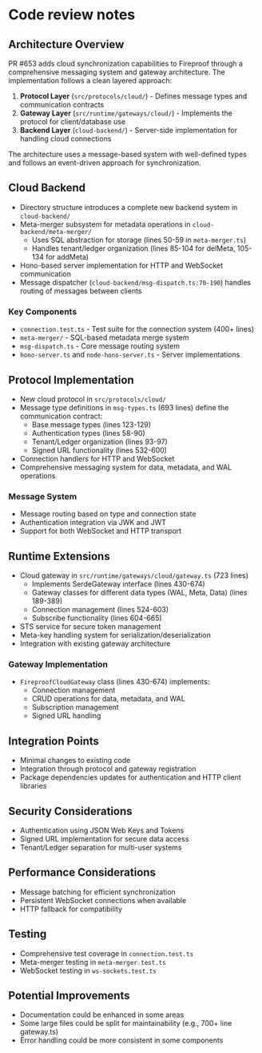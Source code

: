 # Code review notes

## Architecture Overview
PR #653 adds cloud synchronization capabilities to Fireproof through a comprehensive messaging system and gateway architecture. The implementation follows a clean layered approach:

1. **Protocol Layer** (`src/protocols/cloud/`) - Defines message types and communication contracts
2. **Gateway Layer** (`src/runtime/gateways/cloud/`) - Implements the protocol for client/database use
3. **Backend Layer** (`cloud-backend/`) - Server-side implementation for handling cloud connections

The architecture uses a message-based system with well-defined types and follows an event-driven approach for synchronization.

## Cloud Backend
- Directory structure introduces a complete new backend system in `cloud-backend/`
- Meta-merger subsystem for metadata operations in `cloud-backend/meta-merger/`
  - Uses SQL abstraction for storage (lines 50-59 in `meta-merger.ts`)
  - Handles tenant/ledger organization (lines 85-104 for delMeta, 105-134 for addMeta)
- Hono-based server implementation for HTTP and WebSocket communication
- Message dispatcher (`cloud-backend/msg-dispatch.ts:70-190`) handles routing of messages between clients

### Key Components
- `connection.test.ts` - Test suite for the connection system (400+ lines)
- `meta-merger/` - SQL-based metadata merge system
- `msg-dispatch.ts` - Core message routing system
- `hono-server.ts` and `node-hono-server.ts` - Server implementations

## Protocol Implementation
- New cloud protocol in `src/protocols/cloud/`
- Message type definitions in `msg-types.ts` (693 lines) define the communication contract:
  - Base message types (lines 123-129)
  - Authentication types (lines 58-90)
  - Tenant/Ledger organization (lines 93-97)
  - Signed URL functionality (lines 532-600)
- Connection handlers for HTTP and WebSocket
- Comprehensive messaging system for data, metadata, and WAL operations

### Message System
- Message routing based on type and connection state
- Authentication integration via JWK and JWT
- Support for both WebSocket and HTTP transport

## Runtime Extensions
- Cloud gateway in `src/runtime/gateways/cloud/gateway.ts` (723 lines)
  - Implements SerdeGateway interface (lines 430-674)
  - Gateway classes for different data types (WAL, Meta, Data) (lines 189-389)
  - Connection management (lines 524-603)
  - Subscribe functionality (lines 604-665)
- STS service for secure token management
- Meta-key handling system for serialization/deserialization
- Integration with existing gateway architecture

### Gateway Implementation
- `FireproofCloudGateway` class (lines 430-674) implements:
  - Connection management
  - CRUD operations for data, metadata, and WAL
  - Subscription management
  - Signed URL handling

## Integration Points
- Minimal changes to existing code
- Integration through protocol and gateway registration
- Package dependencies updates for authentication and HTTP client libraries

## Security Considerations
- Authentication using JSON Web Keys and Tokens 
- Signed URL implementation for secure data access
- Tenant/Ledger separation for multi-user systems

## Performance Considerations
- Message batching for efficient synchronization
- Persistent WebSocket connections when available
- HTTP fallback for compatibility

## Testing
- Comprehensive test coverage in `connection.test.ts`
- Meta-merger testing in `meta-merger.test.ts`
- WebSocket testing in `ws-sockets.test.ts`

## Potential Improvements
- Documentation could be enhanced in some areas
- Some large files could be split for maintainability (e.g., 700+ line gateway.ts)
- Error handling could be more consistent in some components
